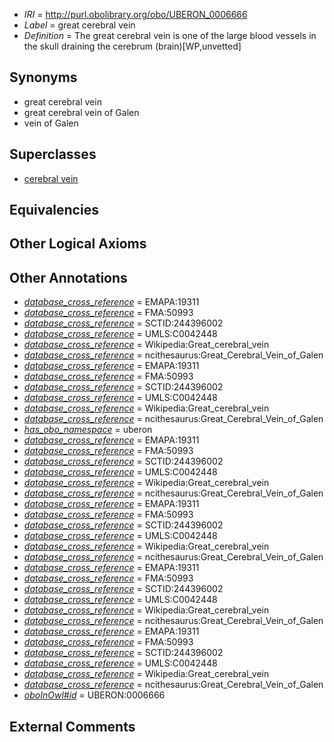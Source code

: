  * *IRI* = http://purl.obolibrary.org/obo/UBERON_0006666
 * *Label* = great cerebral vein
 * *Definition* = The great cerebral vein is one of the large blood vessels in the skull draining the cerebrum (brain)[WP,unvetted]

## Synonyms

 * great cerebral vein
 * great cerebral vein of Galen
 * vein of Galen

## Superclasses

 * [cerebral vein](../../UBERON/63/UBERON_0001663.md)

## Equivalencies


## Other Logical Axioms


## Other Annotations

 * *[database_cross_reference](../../ef/oboInOwl#hasDbXref.md)* = EMAPA:19311
 * *[database_cross_reference](../../ef/oboInOwl#hasDbXref.md)* = FMA:50993
 * *[database_cross_reference](../../ef/oboInOwl#hasDbXref.md)* = SCTID:244396002
 * *[database_cross_reference](../../ef/oboInOwl#hasDbXref.md)* = UMLS:C0042448
 * *[database_cross_reference](../../ef/oboInOwl#hasDbXref.md)* = Wikipedia:Great_cerebral_vein
 * *[database_cross_reference](../../ef/oboInOwl#hasDbXref.md)* = ncithesaurus:Great_Cerebral_Vein_of_Galen
 * *[database_cross_reference](../../ef/oboInOwl#hasDbXref.md)* = EMAPA:19311
 * *[database_cross_reference](../../ef/oboInOwl#hasDbXref.md)* = FMA:50993
 * *[database_cross_reference](../../ef/oboInOwl#hasDbXref.md)* = SCTID:244396002
 * *[database_cross_reference](../../ef/oboInOwl#hasDbXref.md)* = UMLS:C0042448
 * *[database_cross_reference](../../ef/oboInOwl#hasDbXref.md)* = Wikipedia:Great_cerebral_vein
 * *[database_cross_reference](../../ef/oboInOwl#hasDbXref.md)* = ncithesaurus:Great_Cerebral_Vein_of_Galen
 * *[has_obo_namespace](../../ce/oboInOwl#hasOBONamespace.md)* = uberon
 * *[database_cross_reference](../../ef/oboInOwl#hasDbXref.md)* = EMAPA:19311
 * *[database_cross_reference](../../ef/oboInOwl#hasDbXref.md)* = FMA:50993
 * *[database_cross_reference](../../ef/oboInOwl#hasDbXref.md)* = SCTID:244396002
 * *[database_cross_reference](../../ef/oboInOwl#hasDbXref.md)* = UMLS:C0042448
 * *[database_cross_reference](../../ef/oboInOwl#hasDbXref.md)* = Wikipedia:Great_cerebral_vein
 * *[database_cross_reference](../../ef/oboInOwl#hasDbXref.md)* = ncithesaurus:Great_Cerebral_Vein_of_Galen
 * *[database_cross_reference](../../ef/oboInOwl#hasDbXref.md)* = EMAPA:19311
 * *[database_cross_reference](../../ef/oboInOwl#hasDbXref.md)* = FMA:50993
 * *[database_cross_reference](../../ef/oboInOwl#hasDbXref.md)* = SCTID:244396002
 * *[database_cross_reference](../../ef/oboInOwl#hasDbXref.md)* = UMLS:C0042448
 * *[database_cross_reference](../../ef/oboInOwl#hasDbXref.md)* = Wikipedia:Great_cerebral_vein
 * *[database_cross_reference](../../ef/oboInOwl#hasDbXref.md)* = ncithesaurus:Great_Cerebral_Vein_of_Galen
 * *[database_cross_reference](../../ef/oboInOwl#hasDbXref.md)* = EMAPA:19311
 * *[database_cross_reference](../../ef/oboInOwl#hasDbXref.md)* = FMA:50993
 * *[database_cross_reference](../../ef/oboInOwl#hasDbXref.md)* = SCTID:244396002
 * *[database_cross_reference](../../ef/oboInOwl#hasDbXref.md)* = UMLS:C0042448
 * *[database_cross_reference](../../ef/oboInOwl#hasDbXref.md)* = Wikipedia:Great_cerebral_vein
 * *[database_cross_reference](../../ef/oboInOwl#hasDbXref.md)* = ncithesaurus:Great_Cerebral_Vein_of_Galen
 * *[database_cross_reference](../../ef/oboInOwl#hasDbXref.md)* = EMAPA:19311
 * *[database_cross_reference](../../ef/oboInOwl#hasDbXref.md)* = FMA:50993
 * *[database_cross_reference](../../ef/oboInOwl#hasDbXref.md)* = SCTID:244396002
 * *[database_cross_reference](../../ef/oboInOwl#hasDbXref.md)* = UMLS:C0042448
 * *[database_cross_reference](../../ef/oboInOwl#hasDbXref.md)* = Wikipedia:Great_cerebral_vein
 * *[database_cross_reference](../../ef/oboInOwl#hasDbXref.md)* = ncithesaurus:Great_Cerebral_Vein_of_Galen
 * *[oboInOwl#id](../../id/oboInOwl#id.md)* = UBERON:0006666

## External Comments


